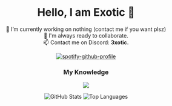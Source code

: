 <h1 align="center">Hello, I am Exotic 👋</h1>

<p align="center">
  🔭 I’m currently working on nothing (contact me if you want plsz)<br>
  👯 I'm always ready to collaborate.<br>
  📫 Contact me on Discord: <strong>3xotic.</strong>
</p>

<p align="center">
  <a href="https://spotify-github-profile.kittinanx.com/api/view?uid=bt6nhpmbd0iteorc3qyzs67mp&redirect=true">
    <img src="https://spotify-github-profile.kittinanx.com/api/view?uid=bt6nhpmbd0iteorc3qyzs67mp&cover_image=true&theme=default&show_offline=false&background_color=121212&interchange=false&bar_color=53b14f&bar_color_cover=false" alt="spotify-github-profile">
  </a>
</p>


<h3 align="center">My Knowledge</h3>

<p align="center">
  <a href="https://skillicons.dev">
    <img src="https://skillicons.dev/icons?i=python,cs,html,css,ts,react,git,unreal,gamemakerstudio" />
  </a>
</p>
<p align="center">
  <img src="https://github-readme-stats.vercel.app/api?username=exoticgamerrryt&show_icons=true&theme=github_dark_dimmed" alt="GitHub Stats" />
  <img src="https://github-readme-stats.vercel.app/api/top-langs/?username=exoticgamerrryt&theme=github_dark_dimmed&hide_progress=true" alt="Top Languages" />
</p>
